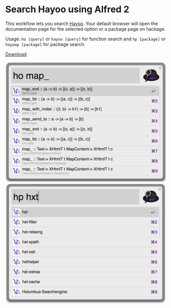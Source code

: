 # Search Hayoo using Alfred 2

This workflow lets you search [Hayoo](http://holumbus.fh-wedel.de/hayoo/hayoo.html). Your default browser will open
the documentation page for the selected option or a package page on hackage.

Usage: `ho [query]` or `hayoo [query]` for function search and `hp [package]` or `hayoop [package]` for package search.

[Download](https://github.com/prettynatty/alfred-hayoo-workflow/blob/master/package/Hayoo.alfredworkflow?raw=true)

![function search](screenshots/function.png)
![package search](screenshots/package.png)
